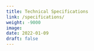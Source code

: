 ```yaml
---
title: Technical Specifications
link: /specifications/
weight: -9000
image:
date: 2022-01-09
draft: false
---
```

